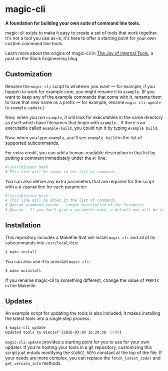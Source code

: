 # magic-cli
**A foundation for building your own suite of command line tools.**

magic-cli exists to make it easy to create a set of tools that work together.  It's not a tool you use as-is; it's here to offer a starting point for your own custom command line tools.

Learn more about the origins of magic-cli in [The Joy of Internal Tools](https://medium.com/@SlackEng/4a1bb5fe905b), a post on the Slack Engineering blog.

## Customization
Rename the `magic-cli` script to whatever you want — for example, if you happen to work for example.com, you might rename it to `example`. (If you want to keep any of the example commands that come with it, rename them to have that new name as a prefix — for example, rename `magic-cli-update` to `example-update`.)

Now, when you run `example`, it will look for executables in the same directory as itself which have filenames that begin with `example-`. If there's an executable called `example-build`, you could run it by typing `example build`.

Now, when you type `example`, you'll see `example build` in the list of supported subcommands. 

For extra credit, you can add a human-readable description in that list by putting a comment immediately under the `#!` line:

````bash
#!/usr/bin/env bash
# This line will be shown in the list of commands.
````

You can also define any extra parameters that are required for the script with a `# @param` line for each parameter:

````bash
#!/usr/bin/env bash
# This line will be shown in the list of commands.
# @param <command_param> - Longer Description of the Parameter
# @param - If you don’t give a parameter name, a default one will be created for you
````

## Installation
This repository includes a Makefile that will install `magic-cli` and all of its subcommands into `/usr/local/bin`:

````bash
$ make install
````

You can also use it to uninstall `magic-cli`:

````bash
$ make uninstall
````

If you rename magic-cli to something different, change the value of `PREFIX` in the Makefile.

## Updates

An example script for updating the tools is also included; it makes installing the latest tools into a single step process:

```bash
$ magic-cli update
Updated tools to 01ec2ef (2016-03-30 16:20:30 -0700)
```

`magic-cli-update` provides a starting point for you to use for your own updater. If you're hosting your tools in a git repository, customizing this script just entails modifying the `SOURCE_REPO` constant at the top of the file. If your needs are more complex, you can replace the `fetch_latest_code!` and `get_version_info` methods.
